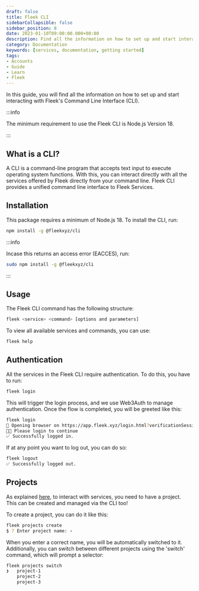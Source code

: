 ```yaml
---
draft: false
title: Fleek CLI 
sidebarCollapsible: false
sidebar_position: 8
date: 2023-01-10T09:00:00.000+00:00
description: Find all the information on how to set up and start interacting with Fleek's Command Line Interface (CLI). Install, authenticate, and manage projects directly from your command line.
category: Documentation
keywords: [services, documentation, getting started]
tags:
- Accounts
- Guide
- Learn
- Fleek
---
```


In this guide, you will find all the information on how to set up and start interacting with Fleek's Command Line Interface (CLI).

:::info

The minimum requirement to use the Fleek CLI is Node.js Version 18.

:::

## What is a CLI?

A CLI is a command-line program that accepts text input to execute operating system functions. With this, you can interact directly with all the services offered by Fleek directly from your command line. Fleek CLI provides a unified command line interface to Fleek Services.

## Installation

This package requires a minimum of Node.js 18. To install the CLI, run:

```bash copy
npm install -g @fleekxyz/cli
```

:::info

Incase this returns an access error (EACCES), run:
```bash copy
sudo npm install -g @fleekxyz/cli
```

:::

## Usage

The Fleek CLI command has the following structure:

```bash copy
fleek <service> <command> [options and parameters]
```

To view all available services and commands, you can use:
```bash copy
fleek help
```

## Authentication

All the services in the Fleek CLI require authentication. To do this, you have to run:

```bash copy
fleek login
```
This will trigger the login process, and we use Web3Auth to manage authentication. Once the flow is completed, you will be greeted like this:

```bash copy
fleek login
🔗 Opening browser on https://app.fleek.xyz/login.html?verificationSession=... 
🧑‍💻 Please login to continue
✅ Successfully logged in.
```

If at any point you want to log out, you can do so:

```bash copy
fleek logout
✅ Successfully logged out.
```

## Projects

As explained [here](/docs/Projects), to interact with services, you need to have a project. This can be created and managed via the CLI too!

To create a project, you can do it like this:

```bash copy
fleek projects create
$ ? Enter project name: › 
```

When you enter a correct name, you will be automatically switched to it. Additionally, you can switch between different projects using the 'switch' command, which will prompt a selector:

```bash copy
fleek projects switch
❯   project-1
    project-2
    project-3
```
